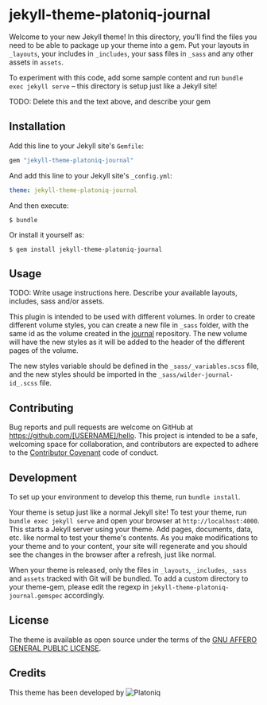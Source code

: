 # jekyll-theme-platoniq-journal

Welcome to your new Jekyll theme! In this directory, you'll find the files you need to be able to package up your theme into a gem. Put your layouts in `_layouts`, your includes in `_includes`, your sass files in `_sass` and any other assets in `assets`.

To experiment with this code, add some sample content and run `bundle exec jekyll serve` – this directory is setup just like a Jekyll site!

TODO: Delete this and the text above, and describe your gem


## Installation

Add this line to your Jekyll site's `Gemfile`:

```ruby
gem "jekyll-theme-platoniq-journal"
```

And add this line to your Jekyll site's `_config.yml`:

```yaml
theme: jekyll-theme-platoniq-journal
```

And then execute:

    $ bundle

Or install it yourself as:

    $ gem install jekyll-theme-platoniq-journal

## Usage

TODO: Write usage instructions here. Describe your available layouts, includes, sass and/or assets.

This plugin is intended to be used with different volumes. In order to create different volume styles, you can create a new file in `_sass` folder, with the same id as the volume created in the [journal](https://github.com/platoniq/wilder-journal) repository. The new volume will have the new styles as it will be added to the header of the different pages of the volume.

The new styles variable should be defined in the `_sass/_variables.scss` file, and the new styles should be imported in the `_sass/wilder-journal-id_.scss` file.

## Contributing

Bug reports and pull requests are welcome on GitHub at https://github.com/[USERNAME]/hello. This project is intended to be a safe, welcoming space for collaboration, and contributors are expected to adhere to the [Contributor Covenant](http://contributor-covenant.org) code of conduct.

## Development

To set up your environment to develop this theme, run `bundle install`.

Your theme is setup just like a normal Jekyll site! To test your theme, run `bundle exec jekyll serve` and open your browser at `http://localhost:4000`. This starts a Jekyll server using your theme. Add pages, documents, data, etc. like normal to test your theme's contents. As you make modifications to your theme and to your content, your site will regenerate and you should see the changes in the browser after a refresh, just like normal.

When your theme is released, only the files in `_layouts`, `_includes`, `_sass` and `assets` tracked with Git will be bundled.
To add a custom directory to your theme-gem, please edit the regexp in `jekyll-theme-platoniq-journal.gemspec` accordingly.

## License

The theme is available as open source under the terms of the [GNU AFFERO GENERAL PUBLIC LICENSE](https://opensource.org/licenses/AGPL-3.0).

## Credits

This theme has been developed by ![Platoniq](https://avatars.githubusercontent.com/u/31537393?s=200&v=4)
